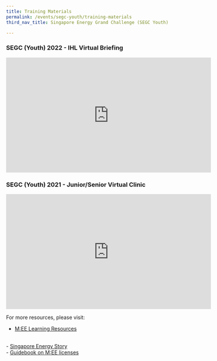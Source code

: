 ```yaml
---
title: Training Materials
permalink: /events/segc-youth/training-materials
third_nav_title: Singapore Energy Grand Challenge (SEGC Youth)

---
```

### SEGC (Youth) 2022 - IHL Virtual Briefing

<iframe width="560" height="315" src="https://www.youtube.com/embed/il8fn80BCR8" frameborder="0" allowfullscreen=""></iframe>


### SEGC (Youth) 2021 - Junior/Senior Virtual Clinic

<iframe width="560" height="315" src="https://www.youtube.com/embed/rvtXkIQ_rH0" frameborder="0" allowfullscreen=""></iframe> 

For more resources, please visit:
  <br/>
  - <a href="https://www.empirecode.co/learning-resources/" target="_blank">M:EE Learning Resources</a>
  <br/>
  - <a href="https://www.beyondthecurrent.gov.sg/" target="_blank">Singapore Energy Story</a>
  <br/>
  - <a href="/files/events/segc-youth/overview/Getting%20Started%20with%20Minecraft.pdf" target="_blank">Guidebook on M:EE licenses</a>
  <br/>

